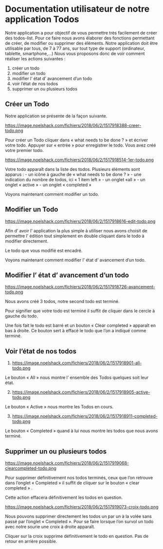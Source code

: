 # Documentation utilisateur de notre application Todos

Notre application a pour objectif de vous permettre très facilement de créer des todos-list.
Pour ce faire nous avons élaborer des fonctions permettant de créer, de modifier ou supprimer des éléments.
Notre application doit être utilisable par tous, de 7 à 77 ans, sur tout type de support (ordinateur, tablette, smartphone,…)
Nous vous proposons donc de voir comment réaliser les actions suivantes :
1. créer un todo
2. modifier un todo
3. modifier l’ état d’ avancement d’un todo
4. voir l’état de nos todos
5. supprimer un ou plusieurs  todos


## Créer un Todo

Notre application se présente de la façon suivante.

https://image.noelshack.com/fichiers/2018/06/2/1517918388-creer-todo.png

Pour créer un Todo cliquer dans « what needs to be done ? » et écriver votre todo.
Appuyer sur « entrée » pour enregistrer le todo.
Vous avez créé votre premier todo.

https://image.noelshack.com/fichiers/2018/06/2/1517918514-1er-todo.png

Votre todo apparaît dans la liste des todos.
Plusieurs éléments sont apparus :
    - un icône à gauche de « what needs to be done ? »
    - une indication du nombre de todos, ici « 1 item left »
    - un onglet «all »
    - un onglet « active »
    - un onglet « completed »

Voyons maintenant comment modifier un todo.


## Modifier un Todo

https://image.noelshack.com/fichiers/2018/06/2/1517918616-edit-todo.png

Afin d’ avoir l’ application la plus simple à utiliser nous avons choisit de permettre l’ édition tout simplement en double cliquant dans le todo à modifier directement.

Le todo que vous modifié est encadré.

Voyons  maintenant comment modifier l’ état d’ avancement d’un todo.


## Modifier l’ état d’ avancement d’un todo

https://image.noelshack.com/fichiers/2018/06/2/1517918726-avancement-todo.png

Nous avons créé 3 todos, notre second todo est terminé.

Pour signifier que votre todo est terminé il suffit de cliquer dans le cercle à gauche du todo.

Une fois fait le todo est barré et un bouton « Clear completed » apparaît en bas à droite. Ce bouton sert à effacé le todo que l’on a indiqué comme terminé.


## Voir l’état de nos todos

1. https://image.noelshack.com/fichiers/2018/06/2/1517918901-all-todo.png

Le bouton « All » nous montre l’ ensemble des Todos quelques soit leur état.

2. https://image.noelshack.com/fichiers/2018/06/2/1517918905-active-todo.png

Le bouton « Active » nous montre les Todos en cours.

3. https://image.noelshack.com/fichiers/2018/06/2/1517918911-completed-todo.png

Le bouton « Completed » quand à lui nous montre les todos que nous avons terminé.


## Supprimer un ou plusieurs todos

https://image.noelshack.com/fichiers/2018/06/2/1517919068-clearcompleted-todo.png

Pour supprimer définitivement nos todos terminés, ceux que l’on retrouve dans l’onglet « Completed » il suffit de cliquer sur le bouton « clear completed » .

Cette action effacera définitivement les todos en question.


https://image.noelshack.com/fichiers/2018/06/2/1517919073-croix-todo.png

Nous pouvons supprimer directement les todos un par un à la volée sans passé par l’onglet « Completed ». Pour se faire lorsque l’on survol un todo avec notre sourie une croix à droite apparaît.

Cliquer sur la croix supprime définitivement le todo en question. Pas de retour en arrière possible.





